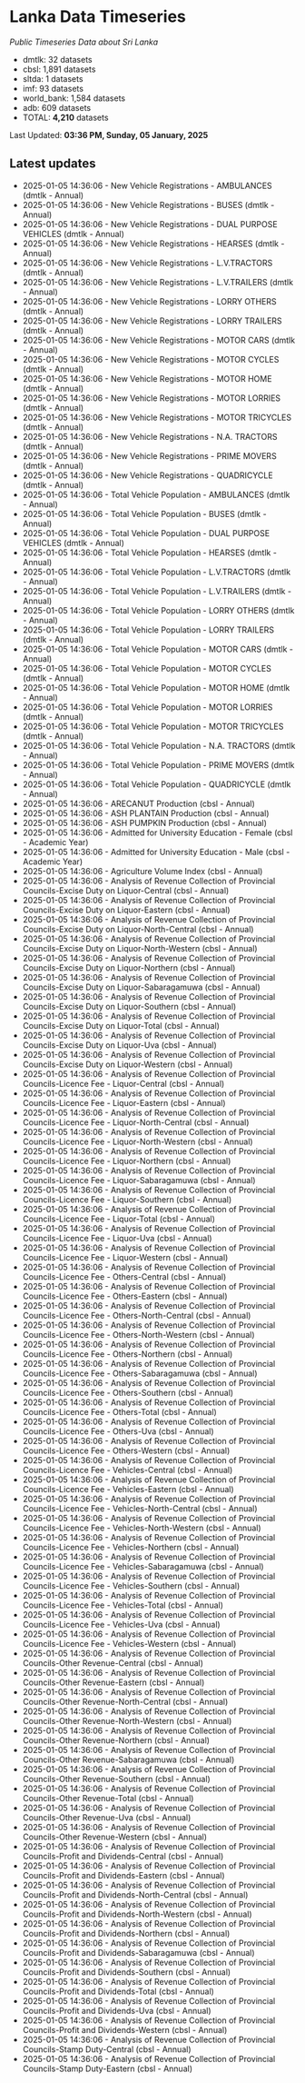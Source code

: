 # Lanka Data Timeseries
*Public Timeseries Data about Sri Lanka*

* dmtlk: 32 datasets
* cbsl: 1,891 datasets
* sltda: 1 datasets
* imf: 93 datasets
* world_bank: 1,584 datasets
* adb: 609 datasets
* TOTAL: **4,210** datasets

Last Updated: **03:36 PM, Sunday, 05 January, 2025**

## Latest updates

* 2025-01-05 14:36:06 - New Vehicle Registrations - AMBULANCES (dmtlk - Annual)
* 2025-01-05 14:36:06 - New Vehicle Registrations - BUSES (dmtlk - Annual)
* 2025-01-05 14:36:06 - New Vehicle Registrations - DUAL PURPOSE VEHICLES (dmtlk - Annual)
* 2025-01-05 14:36:06 - New Vehicle Registrations - HEARSES (dmtlk - Annual)
* 2025-01-05 14:36:06 - New Vehicle Registrations - L.V.TRACTORS (dmtlk - Annual)
* 2025-01-05 14:36:06 - New Vehicle Registrations - L.V.TRAILERS (dmtlk - Annual)
* 2025-01-05 14:36:06 - New Vehicle Registrations - LORRY OTHERS (dmtlk - Annual)
* 2025-01-05 14:36:06 - New Vehicle Registrations - LORRY TRAILERS (dmtlk - Annual)
* 2025-01-05 14:36:06 - New Vehicle Registrations - MOTOR CARS (dmtlk - Annual)
* 2025-01-05 14:36:06 - New Vehicle Registrations - MOTOR CYCLES (dmtlk - Annual)
* 2025-01-05 14:36:06 - New Vehicle Registrations - MOTOR HOME (dmtlk - Annual)
* 2025-01-05 14:36:06 - New Vehicle Registrations - MOTOR LORRIES (dmtlk - Annual)
* 2025-01-05 14:36:06 - New Vehicle Registrations - MOTOR TRICYCLES (dmtlk - Annual)
* 2025-01-05 14:36:06 - New Vehicle Registrations - N.A. TRACTORS (dmtlk - Annual)
* 2025-01-05 14:36:06 - New Vehicle Registrations - PRIME MOVERS (dmtlk - Annual)
* 2025-01-05 14:36:06 - New Vehicle Registrations - QUADRICYCLE (dmtlk - Annual)
* 2025-01-05 14:36:06 - Total Vehicle Population - AMBULANCES (dmtlk - Annual)
* 2025-01-05 14:36:06 - Total Vehicle Population - BUSES (dmtlk - Annual)
* 2025-01-05 14:36:06 - Total Vehicle Population - DUAL PURPOSE VEHICLES (dmtlk - Annual)
* 2025-01-05 14:36:06 - Total Vehicle Population - HEARSES (dmtlk - Annual)
* 2025-01-05 14:36:06 - Total Vehicle Population - L.V.TRACTORS (dmtlk - Annual)
* 2025-01-05 14:36:06 - Total Vehicle Population - L.V.TRAILERS (dmtlk - Annual)
* 2025-01-05 14:36:06 - Total Vehicle Population - LORRY OTHERS (dmtlk - Annual)
* 2025-01-05 14:36:06 - Total Vehicle Population - LORRY TRAILERS (dmtlk - Annual)
* 2025-01-05 14:36:06 - Total Vehicle Population - MOTOR CARS (dmtlk - Annual)
* 2025-01-05 14:36:06 - Total Vehicle Population - MOTOR CYCLES (dmtlk - Annual)
* 2025-01-05 14:36:06 - Total Vehicle Population - MOTOR HOME (dmtlk - Annual)
* 2025-01-05 14:36:06 - Total Vehicle Population - MOTOR LORRIES (dmtlk - Annual)
* 2025-01-05 14:36:06 - Total Vehicle Population - MOTOR TRICYCLES (dmtlk - Annual)
* 2025-01-05 14:36:06 - Total Vehicle Population - N.A. TRACTORS (dmtlk - Annual)
* 2025-01-05 14:36:06 - Total Vehicle Population - PRIME MOVERS (dmtlk - Annual)
* 2025-01-05 14:36:06 - Total Vehicle Population - QUADRICYCLE (dmtlk - Annual)
* 2025-01-05 14:36:06 - ARECANUT Production (cbsl - Annual)
* 2025-01-05 14:36:06 - ASH PLANTAIN Production (cbsl - Annual)
* 2025-01-05 14:36:06 - ASH PUMPKIN Production (cbsl - Annual)
* 2025-01-05 14:36:06 - Admitted for University Education - Female (cbsl - Academic Year)
* 2025-01-05 14:36:06 - Admitted for University Education - Male (cbsl - Academic Year)
* 2025-01-05 14:36:06 - Agriculture Volume Index (cbsl - Annual)
* 2025-01-05 14:36:06 - Analysis of Revenue Collection of Provincial Councils-Excise Duty on Liquor-Central (cbsl - Annual)
* 2025-01-05 14:36:06 - Analysis of Revenue Collection of Provincial Councils-Excise Duty on Liquor-Eastern (cbsl - Annual)
* 2025-01-05 14:36:06 - Analysis of Revenue Collection of Provincial Councils-Excise Duty on Liquor-North-Central (cbsl - Annual)
* 2025-01-05 14:36:06 - Analysis of Revenue Collection of Provincial Councils-Excise Duty on Liquor-North-Western (cbsl - Annual)
* 2025-01-05 14:36:06 - Analysis of Revenue Collection of Provincial Councils-Excise Duty on Liquor-Northern (cbsl - Annual)
* 2025-01-05 14:36:06 - Analysis of Revenue Collection of Provincial Councils-Excise Duty on Liquor-Sabaragamuwa (cbsl - Annual)
* 2025-01-05 14:36:06 - Analysis of Revenue Collection of Provincial Councils-Excise Duty on Liquor-Southern (cbsl - Annual)
* 2025-01-05 14:36:06 - Analysis of Revenue Collection of Provincial Councils-Excise Duty on Liquor-Total (cbsl - Annual)
* 2025-01-05 14:36:06 - Analysis of Revenue Collection of Provincial Councils-Excise Duty on Liquor-Uva (cbsl - Annual)
* 2025-01-05 14:36:06 - Analysis of Revenue Collection of Provincial Councils-Excise Duty on Liquor-Western (cbsl - Annual)
* 2025-01-05 14:36:06 - Analysis of Revenue Collection of Provincial Councils-Licence Fee - Liquor-Central (cbsl - Annual)
* 2025-01-05 14:36:06 - Analysis of Revenue Collection of Provincial Councils-Licence Fee - Liquor-Eastern (cbsl - Annual)
* 2025-01-05 14:36:06 - Analysis of Revenue Collection of Provincial Councils-Licence Fee - Liquor-North-Central (cbsl - Annual)
* 2025-01-05 14:36:06 - Analysis of Revenue Collection of Provincial Councils-Licence Fee - Liquor-North-Western (cbsl - Annual)
* 2025-01-05 14:36:06 - Analysis of Revenue Collection of Provincial Councils-Licence Fee - Liquor-Northern (cbsl - Annual)
* 2025-01-05 14:36:06 - Analysis of Revenue Collection of Provincial Councils-Licence Fee - Liquor-Sabaragamuwa (cbsl - Annual)
* 2025-01-05 14:36:06 - Analysis of Revenue Collection of Provincial Councils-Licence Fee - Liquor-Southern (cbsl - Annual)
* 2025-01-05 14:36:06 - Analysis of Revenue Collection of Provincial Councils-Licence Fee - Liquor-Total (cbsl - Annual)
* 2025-01-05 14:36:06 - Analysis of Revenue Collection of Provincial Councils-Licence Fee - Liquor-Uva (cbsl - Annual)
* 2025-01-05 14:36:06 - Analysis of Revenue Collection of Provincial Councils-Licence Fee - Liquor-Western (cbsl - Annual)
* 2025-01-05 14:36:06 - Analysis of Revenue Collection of Provincial Councils-Licence Fee - Others-Central (cbsl - Annual)
* 2025-01-05 14:36:06 - Analysis of Revenue Collection of Provincial Councils-Licence Fee - Others-Eastern (cbsl - Annual)
* 2025-01-05 14:36:06 - Analysis of Revenue Collection of Provincial Councils-Licence Fee - Others-North-Central (cbsl - Annual)
* 2025-01-05 14:36:06 - Analysis of Revenue Collection of Provincial Councils-Licence Fee - Others-North-Western (cbsl - Annual)
* 2025-01-05 14:36:06 - Analysis of Revenue Collection of Provincial Councils-Licence Fee - Others-Northern (cbsl - Annual)
* 2025-01-05 14:36:06 - Analysis of Revenue Collection of Provincial Councils-Licence Fee - Others-Sabaragamuwa (cbsl - Annual)
* 2025-01-05 14:36:06 - Analysis of Revenue Collection of Provincial Councils-Licence Fee - Others-Southern (cbsl - Annual)
* 2025-01-05 14:36:06 - Analysis of Revenue Collection of Provincial Councils-Licence Fee - Others-Total (cbsl - Annual)
* 2025-01-05 14:36:06 - Analysis of Revenue Collection of Provincial Councils-Licence Fee - Others-Uva (cbsl - Annual)
* 2025-01-05 14:36:06 - Analysis of Revenue Collection of Provincial Councils-Licence Fee - Others-Western (cbsl - Annual)
* 2025-01-05 14:36:06 - Analysis of Revenue Collection of Provincial Councils-Licence Fee - Vehicles-Central (cbsl - Annual)
* 2025-01-05 14:36:06 - Analysis of Revenue Collection of Provincial Councils-Licence Fee - Vehicles-Eastern (cbsl - Annual)
* 2025-01-05 14:36:06 - Analysis of Revenue Collection of Provincial Councils-Licence Fee - Vehicles-North-Central (cbsl - Annual)
* 2025-01-05 14:36:06 - Analysis of Revenue Collection of Provincial Councils-Licence Fee - Vehicles-North-Western (cbsl - Annual)
* 2025-01-05 14:36:06 - Analysis of Revenue Collection of Provincial Councils-Licence Fee - Vehicles-Northern (cbsl - Annual)
* 2025-01-05 14:36:06 - Analysis of Revenue Collection of Provincial Councils-Licence Fee - Vehicles-Sabaragamuwa (cbsl - Annual)
* 2025-01-05 14:36:06 - Analysis of Revenue Collection of Provincial Councils-Licence Fee - Vehicles-Southern (cbsl - Annual)
* 2025-01-05 14:36:06 - Analysis of Revenue Collection of Provincial Councils-Licence Fee - Vehicles-Total (cbsl - Annual)
* 2025-01-05 14:36:06 - Analysis of Revenue Collection of Provincial Councils-Licence Fee - Vehicles-Uva (cbsl - Annual)
* 2025-01-05 14:36:06 - Analysis of Revenue Collection of Provincial Councils-Licence Fee - Vehicles-Western (cbsl - Annual)
* 2025-01-05 14:36:06 - Analysis of Revenue Collection of Provincial Councils-Other Revenue-Central (cbsl - Annual)
* 2025-01-05 14:36:06 - Analysis of Revenue Collection of Provincial Councils-Other Revenue-Eastern (cbsl - Annual)
* 2025-01-05 14:36:06 - Analysis of Revenue Collection of Provincial Councils-Other Revenue-North-Central (cbsl - Annual)
* 2025-01-05 14:36:06 - Analysis of Revenue Collection of Provincial Councils-Other Revenue-North-Western (cbsl - Annual)
* 2025-01-05 14:36:06 - Analysis of Revenue Collection of Provincial Councils-Other Revenue-Northern (cbsl - Annual)
* 2025-01-05 14:36:06 - Analysis of Revenue Collection of Provincial Councils-Other Revenue-Sabaragamuwa (cbsl - Annual)
* 2025-01-05 14:36:06 - Analysis of Revenue Collection of Provincial Councils-Other Revenue-Southern (cbsl - Annual)
* 2025-01-05 14:36:06 - Analysis of Revenue Collection of Provincial Councils-Other Revenue-Total (cbsl - Annual)
* 2025-01-05 14:36:06 - Analysis of Revenue Collection of Provincial Councils-Other Revenue-Uva (cbsl - Annual)
* 2025-01-05 14:36:06 - Analysis of Revenue Collection of Provincial Councils-Other Revenue-Western (cbsl - Annual)
* 2025-01-05 14:36:06 - Analysis of Revenue Collection of Provincial Councils-Profit and Dividends-Central (cbsl - Annual)
* 2025-01-05 14:36:06 - Analysis of Revenue Collection of Provincial Councils-Profit and Dividends-Eastern (cbsl - Annual)
* 2025-01-05 14:36:06 - Analysis of Revenue Collection of Provincial Councils-Profit and Dividends-North-Central (cbsl - Annual)
* 2025-01-05 14:36:06 - Analysis of Revenue Collection of Provincial Councils-Profit and Dividends-North-Western (cbsl - Annual)
* 2025-01-05 14:36:06 - Analysis of Revenue Collection of Provincial Councils-Profit and Dividends-Northern (cbsl - Annual)
* 2025-01-05 14:36:06 - Analysis of Revenue Collection of Provincial Councils-Profit and Dividends-Sabaragamuwa (cbsl - Annual)
* 2025-01-05 14:36:06 - Analysis of Revenue Collection of Provincial Councils-Profit and Dividends-Southern (cbsl - Annual)
* 2025-01-05 14:36:06 - Analysis of Revenue Collection of Provincial Councils-Profit and Dividends-Total (cbsl - Annual)
* 2025-01-05 14:36:06 - Analysis of Revenue Collection of Provincial Councils-Profit and Dividends-Uva (cbsl - Annual)
* 2025-01-05 14:36:06 - Analysis of Revenue Collection of Provincial Councils-Profit and Dividends-Western (cbsl - Annual)
* 2025-01-05 14:36:06 - Analysis of Revenue Collection of Provincial Councils-Stamp Duty-Central (cbsl - Annual)
* 2025-01-05 14:36:06 - Analysis of Revenue Collection of Provincial Councils-Stamp Duty-Eastern (cbsl - Annual)